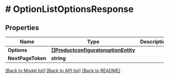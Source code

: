 # # OptionListOptionsResponse


## Properties 


Name | Type | Description | Notes
------------ | ------------- | ------------- | -------------
**Options**| [**[]ProductconfiguratoroptionEntity**](ProductconfiguratoroptionEntity.md) |   | [optional]
**NextPageToken**| **string** |   | [optional]


[[Back to Model list]](../../README.md#models) [[Back to API list]](../../README.md#endpoints) [[Back to README]](../../README.md)


